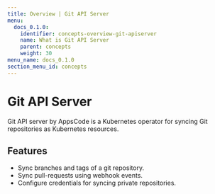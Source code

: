 ```yaml
---
title: Overview | Git API Server
menu:
  docs_0.1.0:
    identifier: concepts-overview-git-apiserver
    name: What is Git API Server
    parent: concepts
    weight: 30
menu_name: docs_0.1.0
section_menu_id: concepts
---
```


# Git API Server

Git API server by AppsCode is a Kubernetes operator for syncing Git repositories as Kubernetes resources.

## Features

- Sync branches and tags of a git repository.
- Sync pull-requests using webhook events.
- Configure credentials for syncing private repositories.
